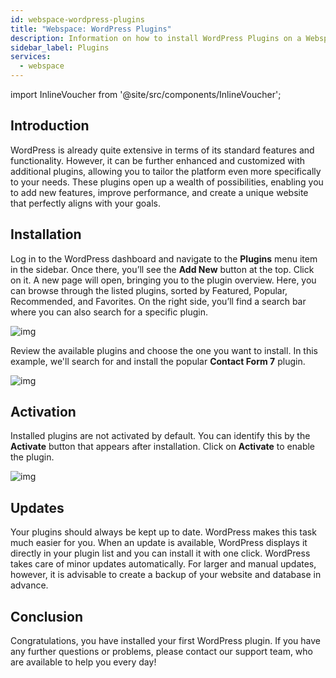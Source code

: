 ```yaml
---
id: webspace-wordpress-plugins
title: "Webspace: WordPress Plugins"
description: Information on how to install WordPress Plugins on a Webspace product from ZAP-Hosting - ZAP-Hosting.com Documentation
sidebar_label: Plugins
services:
  - webspace
---
```




import InlineVoucher from '@site/src/components/InlineVoucher';



## Introduction

WordPress is already quite extensive in terms of its standard features and functionality. However, it can be further enhanced and customized with additional plugins, allowing you to tailor the platform even more specifically to your needs. These plugins open up a wealth of possibilities, enabling you to add new features, improve performance, and create a unique website that perfectly aligns with your goals.



## Installation

Log in to the WordPress dashboard and navigate to the **Plugins** menu item in the sidebar. Once there, you’ll see the **Add New** button at the top. Click on it. A new page will open, bringing you to the plugin overview. Here, you can browse through the listed plugins, sorted by Featured, Popular, Recommended, and Favorites. On the right side, you’ll find a search bar where you can also search for a specific plugin.

![img](https://screensaver01.zap-hosting.com/index.php/s/8yqT94dqFQZGCzp/download)

Review the available plugins and choose the one you want to install. In this example, we'll search for and install the popular **Contact Form 7** plugin.

![img](https://screensaver01.zap-hosting.com/index.php/s/s45ag8yptMro4AD/download)

## Activation

Installed plugins are not activated by default. You can identify this by the **Activate** button that appears after installation. Click on **Activate** to enable the plugin.

![img](https://screensaver01.zap-hosting.com/index.php/s/fqAdDb5YGWXZ7sB/download)



## Updates

Your plugins should always be kept up to date. WordPress makes this task much easier for you. When an update is available, WordPress displays it directly in your plugin list and you can install it with one click. WordPress takes care of minor updates automatically. For larger and manual updates, however, it is advisable to create a backup of your website and database in advance. 



## Conclusion

Congratulations, you have installed your first WordPress plugin. If you have any further questions or problems, please contact our support team, who are available to help you every day! 
